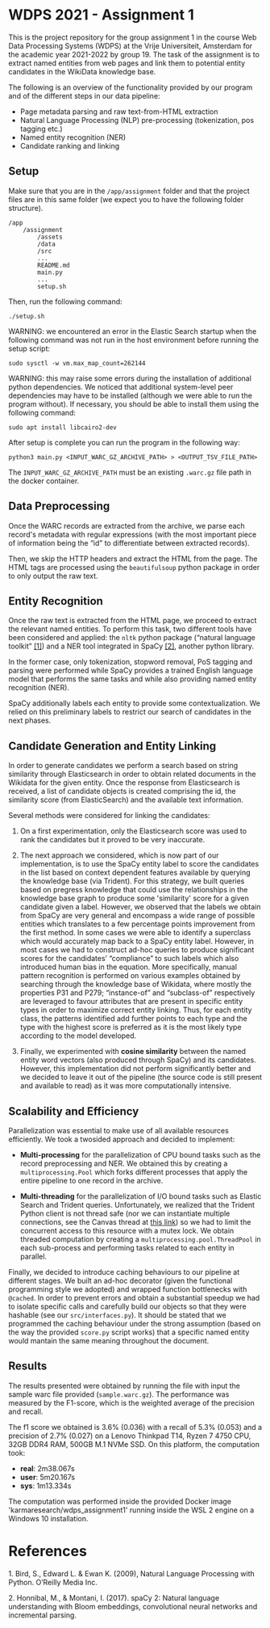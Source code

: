 # WDPS 2021 - Assignment 1

This is the project repository for the group assignment 1 in the course Web Data Processing Systems (WDPS) at the Vrije Universiteit, Amsterdam for the academic year 2021-2022 by group 19.
The task of the assignment is to extract named entities from web pages and link them to potential entity candidates in the WikiData knowledge base.

The following is an overview of the functionality provided by our program and of the different steps in our data pipeline:

- Page metadata parsing and raw text-from-HTML extraction
- Natural Language Processing (NLP) pre-processing (tokenization, pos tagging etc.)
- Named entity recognition (NER)
- Candidate ranking and linking

## Setup

Make sure that you are in the `/app/assignment` folder and that the project files are in this same folder (we expect you to have the following folder structure).

    /app
        /assignment
            /assets
            /data
            /src
            ...
            README.md
            main.py
            ...
            setup.sh

Then, run the following command:

    ./setup.sh

WARNING: we encountered an error in the Elastic Search startup when the following command was not run in the host environment before running the setup script:

    sudo sysctl -w vm.max_map_count=262144

WARNING: this may raise some errors during the installation of additional python dependencies. We noticed that additional system-level peer dependencies may have to be installed (although we were able to run the program without). If necessary, you should be able to install them using the following command:

    sudo apt install libcairo2-dev

After setup is complete you can run the program in the following way:

    python3 main.py <INPUT_WARC_GZ_ARCHIVE_PATH> > <OUTPUT_TSV_FILE_PATH>

The `INPUT_WARC_GZ_ARCHIVE_PATH` must be an existing `.warc.gz` file path in the docker container.

## Data Preprocessing 

Once the WARC records are extracted from the archive, we parse each record's metadata with regular expressions (with the most important piece of information being the “id” to differentiate between extracted records). 

Then, we skip the HTTP headers and extract the HTML from the page. The HTML tags are processed using the `beautifulsoup` python package in order to only output the raw text.

## Entity Recognition 

Once the raw text is extracted from the HTML page, we proceed to extract the relevant named entities. To perform this task, two different tools have been considered and applied: the `nltk` python package (“natural language toolkit” <a href="#ref_1">[1]</a>) and a NER tool integrated in SpaCy <a href="#ref_2">[2]</a>, another python library.
 
In the former case, only tokenization, stopword removal, PoS tagging and parsing were performed while SpaCy provides a trained English language model that performs the same tasks and while also providing named entity recognition (NER).

SpaCy additionally labels each entity to provide some contextualization.
We relied on this preliminary labels to restrict our search of candidates in the next phases. 

## Candidate Generation and Entity Linking 

In order to generate candidates we perform a search based on string similarity through Elasticsearch in order to obtain related documents in the Wikidata for the given entity. 
Once the response from Elasticsearch is received, a list of candidate objects is created comprising the id, the similarity score (from ElasticSearch) and the available text information.

Several methods were considered for linking the candidates:

1. On a first experimentation, only the Elasticsearch score was used to rank the candidates but it proved to be very inaccurate. 

2. The next approach we considered, which is now part of our implementation, is to use the SpaCy entity label to score the candidates in the list based on context dependent features available by querying the knowledge base (via Trident). For this strategy, we built queries based on pregress knowledge that could use the relationships in the knowledge base graph to produce some 'similarity' score for a given candidate given a label.
However, we observed that the labels we obtain from SpaCy are very general and encompass a wide range of possible entities which translates to a few percentage points improvement from the first method. 
In some cases we were able to identify a superclass which would accurately map back to a SpaCy entity label. However, in most cases we had to construct ad-hoc queries to produce significant scores for the candidates’ “compliance” to such labels which also introduced human bias in the equation.
More specifically, manual pattern recognition is performed on various examples obtained by searching through the knowledge base of Wikidata, where mostly the properties P31 and P279; “instance-of” and “subclass-of” respectively are leveraged to favour attributes that are present in specific entity types in order to maximize correct entity linking. Thus, for each entity class, the patterns identified add further points to each type and the type with the highest score is preferred as it is the most likely type according to the model developed.

3. Finally, we experimented with **cosine similarity** between the named entity word vectors (also produced through SpaCy) and its candidates. However, this implementation did not perform significantly better and we decided to leave it out of the pipeline (the source code is still present and available to read) as it was more computationally intensive.

## Scalability and Efficiency 

Parallelization was essential to make use of all available resources efficiently. 
We took a twosided approach and decided to implement:

- **Multi-processing** for the parallelization of CPU bound tasks such as the record preprocessing and NER. We obtained this by creating a `multiprocessing.Pool` which forks different processes that apply the entire pipeline to one record in the archive.

- **Multi-threading** for the parallelization of I/O bound tasks such as Elastic Search and Trident queries. Unfortunately, we realized that the Trident Python client is not thread safe (nor we can instantiate multiple connections, see the Canvas thread at [this link](https://canvas.vu.nl/courses/55617/discussion_topics/456505)) so we had to limit the concurrent access to this resource with a mutex lock. We obtain threaded computation by creating a `multiprocessing.pool.ThreadPool` in each sub-process and performing tasks related to each entity in parallel.

Finally, we decided to introduce caching behaviours to our pipeline at different stages. 
We built an ad-hoc decorator (given the functional programming style we adopted) and wrapped function bottlenecks with `@cached`. 
In order to prevent errors and obtain a substantial speedup we had to isolate specific calls and carefully build our objects so that they were hashable (see our `src/interfaces.py`). 
It should be stated that we programmed the caching behaviour under the strong assumption (based on the way the provided `score.py` script works) that a specific named entity would mantain the same meaning throughout the document.

## Results

The results presented were obtained by running the file with input the sample warc file provided (`sample.warc.gz`). The performance was measured by the F1-score, which is the weighted average of the precision and recall. 

The f1 score we obtained is 3.6% (0.036) with a recall of 5.3% (0.053) and a precision of 2.7% (0.027) on a Lenovo Thinkpad T14, Ryzen 7 4750 CPU, 32GB DDR4 RAM, 500GB M.1 NVMe SSD. On this platform, the computation took:

- **real**: 2m38.067s
- **user**: 5m20.167s
- **sys**: 1m13.334s

The computation was performed inside the provided Docker image 'karmaresearch/wdps_assignment1' running inside the WSL 2 engine on a Windows 10 installation.

# References

<a id="ref_1">1.</a> Bird, S., Edward L. & Ewan K. (2009), Natural Language Processing with Python. O’Reilly Media Inc.

<a id="ref_2">2.</a> Honnibal, M., & Montani, I. (2017). spaCy 2: Natural language understanding with Bloom embeddings, convolutional neural networks and incremental parsing.